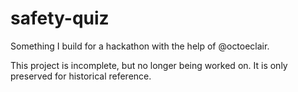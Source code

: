 # safety-quiz
Something I build for a hackathon with the help of @octoeclair.


This project is incomplete, but no longer being worked on. It is only preserved for historical reference.

